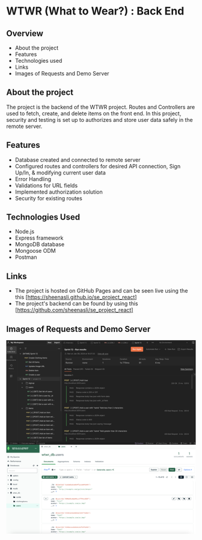 # WTWR (What to Wear?) : Back End

## Overview

- About the project
- Features
- Technologies used
- Links
- Images of Requests and Demo Server

## About the project

The project is the backend of the WTWR project. Routes and Controllers are used to fetch, create, and delete items on the front end. In this project, security and testing is set up to authorizes and store user data safely in the remote server.

## Features

- Database created and connected to remote server
- Configured routes and controllers for desired API connection, Sign Up/In, & modifying current user data
- Error Handling
- Validations for URL fields
- Implemented authorization solution
- Security for existing routes

## Technologies Used

- Node.js
- Express framework
- MongoDB database
- Mongoose ODM
- Postman

## Links

- The project is hosted on GitHub Pages and can be seen live using the this [https://sheenasli.github.io/se_project_react]
- The project's backend can be found by using this [https://github.com/sheenasli/se_project_react]

## Images of Requests and Demo Server

<img align="center" src="./Images/Postman.png" alt="Postman image">
<img align="center" src="./Images/MongoDB.png" alt="MongoDb image">
